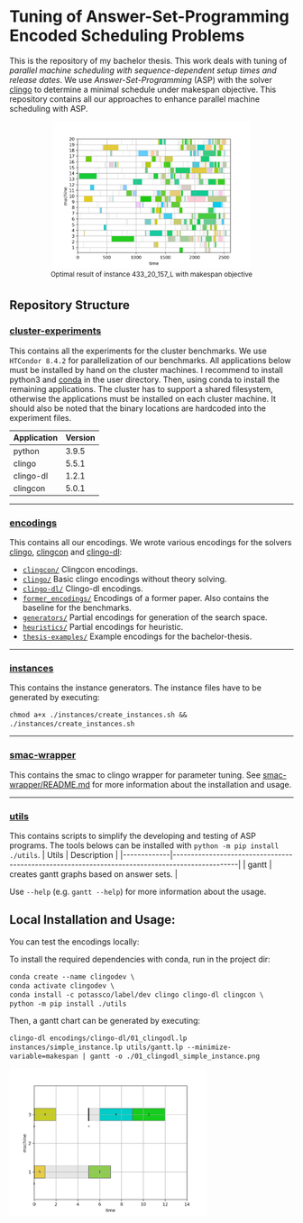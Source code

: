 # Tuning of Answer-Set-Programming Encoded Scheduling Problems
This is the repository of my bachelor thesis. This work deals with tuning of *parallel machine scheduling with sequence-dependent setup times and release dates*. We use *Answer-Set-Programming* (ASP) with the solver [clingo](https://potassco.org/clingo/) to determine a minimal schedule under makespan objective. This repository contains all our approaches to enhance parallel machine scheduling with ASP.

<p align="center">
  <img src="gantt_433_20_157_L.png" width="350" title="optimal result of instance 433_20_157_L with makespan objective"><br>
  <sup>Optimal result of instance 433_20_157_L with makespan objective</sup>
</p>

## Repository Structure

### [cluster-experiments](./cluster-experiments)
This contains all the experiments for the cluster benchmarks.
We use `HTCondor 8.4.2` for parallelization of our benchmarks.
All applications below must be installed by hand on the cluster machines. I recommend to install python3 and [conda](https://docs.conda.io/en/latest/) in the user directory. Then, using conda to install the remaining applications. The cluster has to support a shared filesystem, otherwise the applications must be installed on each cluster machine. It should also be noted that the binary locations are hardcoded into the experiment files.

| Application | Version |
|-------------|---------|
| python      | 3.9.5   |
| clingo      | 5.5.1   |
| clingo-dl   | 1.2.1   |
| clingcon    | 5.0.1   |

---

### [encodings](./encodings)
This contains all our encodings. We wrote various encodings for the solvers [clingo](https://potassco.org/clingo/), [clingcon](https://potassco.org/clingcon/) and [clingo-dl](https://github.com/potassco/clingo-dl):

* [`clingcon/`](./encodings/clingcon/) Clingcon encodings.
* [`clingo/`](./encodings/clingo/) Basic clingo encodings without theory solving.
* [`clingo-dl/`](./encodings/clingo-dl/) Clingo-dl encodings.
* [`former_encodings/`](./encodings/former_encodings/) Encodings of a former paper. Also contains the baseline for the benchmarks.
* [`generators/`](./encodings/generators/) Partial encodings for generation of the search space.
* [`heuristics/`](./encodings/heuristics/) Partial encodings for heuristic.
* [`thesis-examples/`](./encodings/thesis-examples/) Example encodings for the bachelor-thesis.

---

### [instances](./instances)
This contains the instance generators. 
The instance files have to be generated by executing:
```shell
chmod a+x ./instances/create_instances.sh && ./instances/create_instances.sh
```

---

### [smac-wrapper](./smac-wrapper)
This contains the smac to clingo wrapper for parameter tuning. See [smac-wrapper/README.md](./smac-wrapper/README.md) for more information about the installation and usage.

---

### [utils](./utils)
This contains scripts to simplify the developing and testing of ASP programs.
The tools belows can be installed with `python -m pip install ./utils`.
| Utils       | Description                                                                                    |
|-------------|------------------------------------------------------------------------------------------------|
| gantt       | creates gantt graphs based on answer sets.                                                     |

Use `--help` (e.g. `gantt --help`) for more information about the usage.


## Local Installation and Usage:

You can test the encodings locally:

To install the required dependencies with conda, run in the project dir:
```shell
conda create --name clingodev \
conda activate clingodev \
conda install -c potassco/label/dev clingo clingo-dl clingcon \
python -m pip install ./utils
```
Then, a gantt chart can be generated by executing:
```console
clingo-dl encodings/clingo-dl/01_clingodl.lp instances/simple_instance.lp utils/gantt.lp --minimize-variable=makespan | gantt -o ./01_clingodl_simple_instance.png
```
<p align="left">
  <img src="simple_instance_gantt.png" width="350" title="gantt example">
</p>
